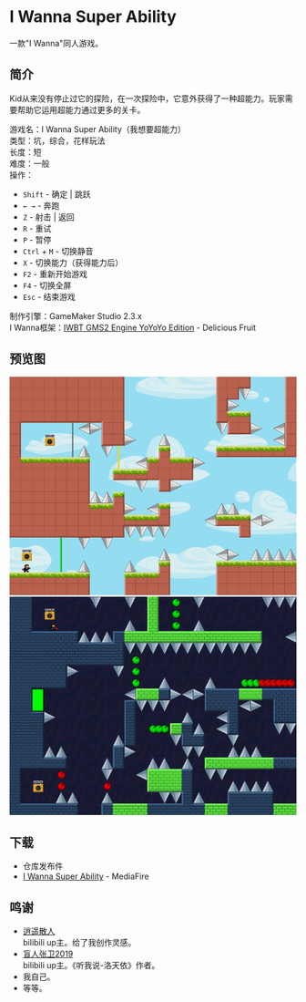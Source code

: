 # I Wanna Super Ability
一款"I Wanna"同人游戏。
## 简介
Kid从来没有停止过它的探险，在一次探险中，它意外获得了一种超能力。玩家需要帮助它运用超能力通过更多的关卡。

游戏名：I Wanna Super Ability（我想要超能力）  
类型：坑，综合，花样玩法  
长度：短  
难度：一般  
操作：
* `Shift` - 确定 | 跳跃
* `← →` - 奔跑
* `Z` - 射击 | 返回
* `R` - 重试
* `P` - 暂停
* `Ctrl` + `M` - 切换静音
* `X` - 切换能力（获得能力后）
* `F2` - 重新开始游戏
* `F4` - 切换全屏
* `Esc` - 结束游戏

制作引擎：GameMaker Studio 2.3.x  
I Wanna框架：[IWBT GMS2 Engine YoYoYo Edition](delicious-fruit.com/ratings/game_details.php?id=18583) - Delicious Fruit
## 预览图
![](preview/0.png)
![](preview/1.png)
## 下载
* 仓库发布件
* [I Wanna Super Ability]() - MediaFire
## 鸣谢
* [逍遥散人](space.bilibili.com/168598)  
  bilibili up主。给了我创作灵感。
* [盲人张卫2019](space.bilibili.com/471676923)  
  bilibili up主。《听我说-洛天依》作者。
* 我自己。
* 等等。